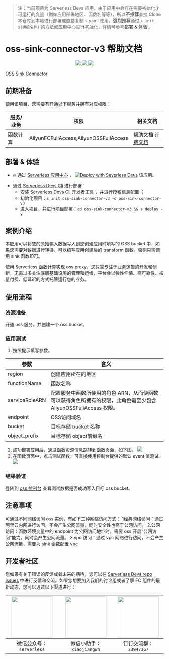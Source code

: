 
> 注：当前项目为 Serverless Devs 应用，由于应用中会存在需要初始化才可运行的变量（例如应用部署地区、函数名等等），所以**不推荐**直接 Clone 本仓库到本地进行部署或直接复制 s.yaml 使用，**强烈推荐**通过 `s init ${模版名称}` 的方法或应用中心进行初始化，详情可参考[部署 & 体验](#部署--体验) 。

# oss-sink-connector-v3 帮助文档
<p align="center" class="flex justify-center">
    <a href="https://www.serverless-devs.com" class="ml-1">
    <img src="http://editor.devsapp.cn/icon?package=oss-sink-connector-v3&type=packageType">
  </a>
  <a href="http://www.devsapp.cn/details.html?name=oss-sink-connector-v3" class="ml-1">
    <img src="http://editor.devsapp.cn/icon?package=oss-sink-connector-v3&type=packageVersion">
  </a>
  <a href="http://www.devsapp.cn/details.html?name=oss-sink-connector-v3" class="ml-1">
    <img src="http://editor.devsapp.cn/icon?package=oss-sink-connector-v3&type=packageDownload">
  </a>
</p>

<description>

OSS Sink Connector

</description>

<codeUrl>



</codeUrl>
<preview>



</preview>


## 前期准备

使用该项目，您需要有开通以下服务并拥有对应权限：

<service>



| 服务/业务 |  权限  | 相关文档 |
| --- |  --- | --- |
| 函数计算 |  AliyunFCFullAccess,AliyunOSSFullAccess | [帮助文档](https://help.aliyun.com/product/2508973.html) [计费文档](https://help.aliyun.com/document_detail/2512928.html) |

</service>

<remark>



</remark>

<disclaimers>



</disclaimers>

## 部署 & 体验

<appcenter>
   
- :fire: 通过 [Serverless 应用中心](https://fcnext.console.aliyun.com/applications/create?template=oss-sink-connector-v3) ，
  [![Deploy with Severless Devs](https://img.alicdn.com/imgextra/i1/O1CN01w5RFbX1v45s8TIXPz_!!6000000006118-55-tps-95-28.svg)](https://fcnext.console.aliyun.com/applications/create?template=oss-sink-connector-v3) 该应用。
   
</appcenter>
<deploy>
    
- 通过 [Serverless Devs Cli](https://www.serverless-devs.com/serverless-devs/install) 进行部署：
  - [安装 Serverless Devs Cli 开发者工具](https://www.serverless-devs.com/serverless-devs/install) ，并进行[授权信息配置](https://docs.serverless-devs.com/fc/config) ；
  - 初始化项目：`s init oss-sink-connector-v3 -d oss-sink-connector-v3`
  - 进入项目，并进行项目部署：`cd oss-sink-connector-v3 && s deploy -y`
   
</deploy>

## 案例介绍

<appdetail id="flushContent">

本应用可以将您的原始输入数据写入到您创建应用时填写的 OSS bucket 中，如果您需要对数据进行转换，可以编写应用创建后的 transform 函数。否则只需调用 sink 函数即可。

使用 Serverless 函数计算实现  oss proxy，您只需专注于业务逻辑的开发和创新，无需过多关注底层基础设施的管理和运维，平台会以弹性伸缩、高可靠性、按量付费、低延迟的方式托管运行您的业务。



</appdetail>

## 使用流程

<usedetail id="flushContent">

### 资源准备

开通 oss 服务，并创建一个 oss bucket。


### 应用测试

1. 按照提示填写参数。

|参数|含义|
|----|----|
|region|创建应用所在的地区|
|functionName|函数名称|
|serviceRoleARN|配置服务中函数所使用的角色 ARN，从而使函数可以获得角色所拥有的权限，此角色需至少包含 AliyunOSSFullAccess 权限。|
|endpoint|OSS访问域名|
|bucket|目标存储 bucket 名称|
|object_prefix|目标存储 object前缀名|

2. 成功部署应用后，通过函数资源信息跳转到函数页面，如下图。
![](http://image.editor.devsapp.cn/BS2av6DGSuFggCyGwSjh4biiz7vvtbAwykZSgbrkE46eEycrle/DajrdSADcDuag7jfD3wG.png)
3. 在函数页面中，点击测试函数，可直接使用控制台提供的默认 event 值测试。
![](http://image.editor.devsapp.cn/BS2av6DGSuFggCyGwSjh4biiz7vvtbAwykZSgbrkE46eEycrle/GF1aF2hGxBggZ5cfkuwG.png)
### 结果验证
登陆到 [oss 控制台](https://oss.console.aliyun.com/) 查看测试数据是否成功写入目标 oss bucket。

</usedetail>

## 注意事项

<matters id="flushContent">

可通过不同网络访问 oss 实例，有如下三种网络访问方式：
1经典网络访问：通过阿里云内网进行访问，不会产生公网流量，同时安全性也高于公网访问。
2.公网访问：函数环境变量中的 endpoint 为公网访问地址时，需要 oss 开启“公网访问”能力，同时会产生公网流量。
3.vpc 访问：通过 vpc 网络进行访问，不会产生公网流量，需要为 sink 函数配置 vpc

</matters>


<devgroup>


## 开发者社区

您如果有关于错误的反馈或者未来的期待，您可以在 [Serverless Devs repo Issues](https://github.com/serverless-devs/serverless-devs/issues) 中进行反馈和交流。如果您想要加入我们的讨论组或者了解 FC 组件的最新动态，您可以通过以下渠道进行：

<p align="center">  

| <img src="https://serverless-article-picture.oss-cn-hangzhou.aliyuncs.com/1635407298906_20211028074819117230.png" width="130px" > | <img src="https://serverless-article-picture.oss-cn-hangzhou.aliyuncs.com/1635407044136_20211028074404326599.png" width="130px" > | <img src="https://serverless-article-picture.oss-cn-hangzhou.aliyuncs.com/1635407252200_20211028074732517533.png" width="130px" > |
| --------------------------------------------------------------------------------------------------------------------------------- | --------------------------------------------------------------------------------------------------------------------------------- | --------------------------------------------------------------------------------------------------------------------------------- |
| <center>微信公众号：`serverless`</center>                                                                                         | <center>微信小助手：`xiaojiangwh`</center>                                                                                        | <center>钉钉交流群：`33947367`</center>                                                                                           |
</p>
</devgroup>
